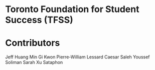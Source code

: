 # Toronto Foundation for Student Success (TFSS)

# Contributors

Jeff Huang
Min Gi Kwon
Pierre-William Lessard
Caesar Saleh
Youssef Soliman
Sarah Xu
Sataphon 
